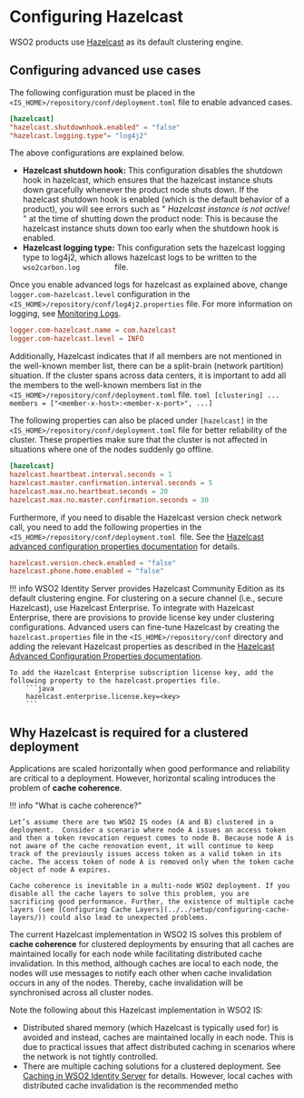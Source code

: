 # Configuring Hazelcast

WSO2 products use [Hazelcast](../../administer/clustering-overview) as
its default clustering engine. 

## Configuring advanced use cases

The following configuration must be
placed in the ` <IS_HOME>/repository/conf/deployment.toml ` file to
enable advanced cases.

```toml
[hazelcast]
"hazelcast.shutdownhook.enabled" = "false"
"hazelcast.logging.type"= "log4j2"
```

The above configurations are explained below.

-   **Hazelcast shutdown hook:** This configuration disables the
    shutdown hook in hazelcast, which ensures that the hazelcast
    instance shuts down gracefully whenever the product node shuts down.
    If the hazelcast shutdown hook is enabled (which is the default
    behavior of a product), you will see errors such as "
    *Hazelcast instance is not active!* " at the time of shutting down
    the product node: This is because the hazelcast instance shuts down
    too early when the shutdown hook is enabled.
-   **Hazelcast logging type:** This configuration sets the hazelcast
    logging type to log4j2, which allows hazelcast logs to be written to
    the `          wso2carbon.log         ` file.

Once you enable advanced logs for hazelcast as explained above, change
`logger.com-hazelcast.level` configuration in the `
<IS_HOME>/repository/conf/log4j2.properties ` file. For more information
on logging, see [Monitoring Logs](../../setup/monitoring-logs).

```toml
logger.com-hazelcast.name = com.hazelcast
logger.com-hazelcast.level = INFO
```

Additionally, Hazelcast indicates that if all members are not mentioned
in the well-known member list, there can be a split-brain (network
partition) situation. If the cluster spans across data centers, it is
important to add all the members to the well-known members list in the `
<IS_HOME>/repository/conf/deployment.toml ` file.
     ```toml
     [clustering]
     ...
     members = ["<member-x-host>:<member-x-port>", ...]
     ```

The following properties can also be placed under `[hazelcast]` in the
` <IS_HOME>/repository/conf/deployment.toml` file for better reliability of the cluster. These properties make sure that
the cluster is not affected in situations where one of the nodes suddenly go offline.

```toml
[hazelcast]
hazelcast.heartbeat.interval.seconds = 1
hazelcast.master.confirmation.interval.seconds = 5
hazelcast.max.no.heartbeat.seconds = 20
hazelcast.max.no.master.confirmation.seconds = 30
```

Furthermore, if you need to disable the Hazelcast version check network call, you need to add the following properties in the
`<IS_HOME>/repository/conf/deployment.toml `file. See the [Hazelcast advanced configuration properties documentation](https://docs.hazelcast.org/docs/3.0/manual/html/ch12s06.html) for details.

```toml
hazelcast.version.check.enabled = "false"
hazelcast.phone.home.enabled = "false"
```
     
!!! info 
    WSO2 Identity Server provides Hazelcast Community Edition as
    its default clustering engine. For clustering on a secure channel (i.e.,
    secure Hazelcast), use Hazelcast Enterprise. To integrate with Hazelcast
    Enterprise, there are provisions to provide license key under clustering
    configurations. Advanced users can fine-tune Hazelcast by creating the
    `hazelcast.properties` file in the `<IS_HOME>/repository/conf` directory
    and adding the relevant Hazelcast properties as described in the
    [Hazelcast Advanced Configuration Properties documentation](https://docs.hazelcast.org/docs/3.0/manual/html/ch12s06.html).
        
    To add the Hazelcast Enterprise subscription license key, add the following property to the hazelcast.properties file.
        ```java
        hazelcast.enterprise.license.key=<key>
        ```
        
## Why Hazelcast is required for a clustered deployment

Applications are scaled horizontally when good performance and reliability are critical to a deployment. However, horizontal scaling introduces the problem of **cache coherence**.

!!! info "What is cache coherence?"

    Let’s assume there are two WSO2 IS nodes (A and B) clustered in a deployment.  Consider a scenario where node A issues an access token and then a token revocation request comes to node B. Because node A is not aware of the cache renovation event, it will continue to keep track of the previously issues access token as a valid token in its cache. The access token of node A is removed only when the token cache object of node A expires. 

    Cache coherence is inevitable in a multi-node WSO2 deployment. If you disable all the cache layers to solve this problem, you are sacrificing good performance. Further, the existence of multiple cache layers (see [Configuring Cache Layers](../../setup/configuring-cache-layers/)) could also lead to unexpected problems. 

The current Hazelcast implementation in WSO2 IS solves this problem of **cache coherence** for clustered deployments by ensuring that all caches are maintained locally for each node while facilitating distributed cache invalidation. In this method, although caches are local to each node, the nodes will use messages to notify each other when cache invalidation occurs in any of the nodes. Thereby, cache invalidation will be synchronised across all cluster nodes.

Note the following about this Hazelcast implementation in WSO2 IS:

- Distributed shared memory (which Hazelcast is typically used for) is avoided and instead, caches are maintained locally in each node. This is due to practical issues that affect distributed caching in scenarios where the network is not tightly controlled.
- There are multiple caching solutions for a clustered deployment. See [Caching in WSO2 Identity Server](../../setup/deployment-guide/#clustering-related-configurations) for details. However, local caches with distributed cache invalidation is the recommended metho
